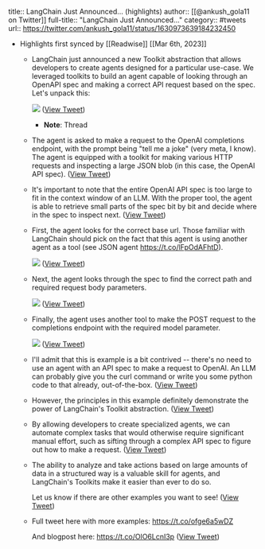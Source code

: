 title:: LangChain Just Announced... (highlights)
author:: [[@ankush_gola11 on Twitter]]
full-title:: "LangChain Just Announced..."
category:: #tweets
url:: https://twitter.com/ankush_gola11/status/1630973639184232450

- Highlights first synced by [[Readwise]] [[Mar 6th, 2023]]
	- LangChain just announced a new Toolkit abstraction that allows developers to create agents designed for a particular use-case. We leveraged toolkits to build an agent capable of looking through an OpenAPI spec and making a correct API request based on the spec. Let's unpack this: 
	  
	  ![](https://pbs.twimg.com/media/FqJh04eaAAUCVZC.jpg) ([View Tweet](https://twitter.com/ankush_gola11/status/1630973639184232450))
		- **Note**: Thread
	- The agent is asked to make a request to the OpenAI completions endpoint, with the prompt being "tell me a joke" (very meta, I know). The agent is equipped with a toolkit for making various HTTP requests and inspecting a large JSON blob (in this case, the OpenAI API spec). ([View Tweet](https://twitter.com/ankush_gola11/status/1630973771447427072))
	- It's important to note that the entire OpenAI API spec is too large to fit in the context window of an LLM. With the proper tool, the agent is able to retrieve small parts of the spec bit by bit and decide where in the spec to inspect next. ([View Tweet](https://twitter.com/ankush_gola11/status/1630973846479323136))
	- First, the agent looks for the correct base url. Those familiar with LangChain should pick on the fact that this agent is using another agent as a tool (see JSON agent https://t.co/lFpOdAFhtD). 
	  
	  ![](https://pbs.twimg.com/media/FqJiL-2aIAEL-Nb.jpg) ([View Tweet](https://twitter.com/ankush_gola11/status/1630973980785131520))
	- Next, the agent looks through the spec to find the correct path and required request body parameters. 
	  
	  ![](https://pbs.twimg.com/media/FqJiSy9aIAA9ctd.jpg) ([View Tweet](https://twitter.com/ankush_gola11/status/1630974101937598466))
	- Finally, the agent uses another tool to make the POST request to the completions endpoint with the required model parameter. 
	  
	  ![](https://pbs.twimg.com/media/FqJiZp-acAAr9r4.jpg) ([View Tweet](https://twitter.com/ankush_gola11/status/1630974229947768834))
	- I'll admit that this is example is a bit contrived -- there's no need to use an agent with an API spec to make a request to OpenAI. An LLM can probably give you the curl command or write you some python code to that already, out-of-the-box. ([View Tweet](https://twitter.com/ankush_gola11/status/1630974307844390912))
	- However, the principles in this example definitely demonstrate the power of LangChain's Toolkit abstraction. ([View Tweet](https://twitter.com/ankush_gola11/status/1630974618885586944))
	- By allowing developers to create specialized agents, we can automate complex tasks that would otherwise require significant manual effort, such as sifting through a complex API spec to figure out how to make a request. ([View Tweet](https://twitter.com/ankush_gola11/status/1630974762217537541))
	- The ability to analyze and take actions based on large amounts of data in a structured way is a valuable skill for agents, and LangChain's Toolkits make it easier than ever to do so.
	  
	  Let us know if there are other examples you want to see! ([View Tweet](https://twitter.com/ankush_gola11/status/1630975030652981248))
	- Full tweet here with more examples: https://t.co/ofge6a5wDZ
	  
	  And blogpost here: https://t.co/OlO6LcnI3p ([View Tweet](https://twitter.com/ankush_gola11/status/1630975285062672385))